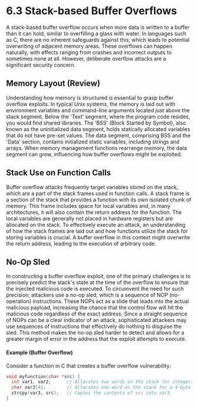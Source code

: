 # 6.3 Stack-based Buffer Overflows

A stack-based buffer overflow occurs when more data is written to a buffer than it can hold, similar to overfilling a glass with water. In languages such as C, there are no inherent safeguards against this, which leads to potential overwriting of adjacent memory areas. These overflows can happen naturally, with effects ranging from crashes and incorrect outputs to sometimes none at all. However, deliberate overflow attacks are a significant security concern.

## Memory Layout (Review)
Understanding how memory is structured is essential to grasp buffer overflow exploits. In typical Unix systems, the memory is laid out with environment variables and command-line arguments located just above the stack segment. Below the 'Text' segment, where the program code resides, you would find shared libraries. The 'BSS' (Block Started by Symbol), also known as the uninitialized data segment, holds statically allocated variables that do not have pre-set values. The data segment, comprising BSS and the 'Data' section, contains initialized static variables, including strings and arrays. When memory management functions rearrange memory, the data segment can grow, influencing how buffer overflows might be exploited.

## Stack Use on Function Calls
Buffer overflow attacks frequently target variables stored on the stack, which are a part of the stack frames used in function calls. A stack frame is a section of the stack that provides a function with its own isolated chunk of memory. This frame includes space for local variables and, in many architectures, it will also contain the return address for the function. The local variables are generally not placed in hardware registers but are allocated on the stack. To effectively execute an attack, an understanding of how the stack frames are laid out and how functions utilize the stack for storing variables is crucial. A buffer overflow in this context might overwrite the return address, leading to the execution of arbitrary code.

## No-Op Sled
In constructing a buffer overflow exploit, one of the primary challenges is to precisely predict the stack's state at the time of the overflow to ensure that the injected malicious code is executed. To circumvent the need for such precision, attackers use a no-op sled, which is a sequence of NOP (no-operation) instructions. These NOPs act as a slide that leads into the actual malicious payload, increasing the chance that the control flow will hit the malicious code regardless of the exact address. Since a straight sequence of NOPs can be a clear indicator of an attack, sophisticated attackers may use sequences of instructions that effectively do nothing to disguise the sled. This method makes the no-op sled harder to detect and allows for a greater margin of error in the address that the exploit attempts to execute.

#### Example (Buffer Overflow)
Consider a function in C that creates a buffer overflow vulnerability:

```c
void myfunction(char *src) {
  int var1, var2;      // Allocates two words on the stack for integers.
  char var3[4];        // Allocates one word on the stack for a 4-byte buffer.
  strcpy(var3, src);   // Copies the contents of src into var3.
}
```